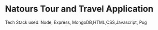 # Natours Tour and Travel Application

Tech Stack used: Node, Express, MongoDB,HTML,CSS,Javascript, Pug
